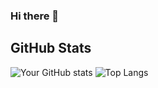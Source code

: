 ### Hi there 👋

<!--
**faraji-fuji/faraji-fuji** is a ✨ _special_ ✨ repository because its `README.md` (this file) appears on your GitHub profile.

Here are some ideas to get you started:

- 🔭 I’m currently working on ...
- 🌱 I’m currently learning ...
- 👯 I’m looking to collaborate on ...
- 🤔 I’m looking for help with ...
- 💬 Ask me about ...
- 📫 How to reach me: ...
- 😄 Pronouns: ...
- ⚡ Fun fact: ...
-->

## GitHub Stats

![Your GitHub stats](https://git-stats-vercel-three.vercel.app/api?username=faraji-fuji&show_icons=true&show_icons=true&theme=transparent) ![Top Langs](https://github-readme-stats.vercel.app/api/top-langs/?username=faraji-fuji&langs_count=5&show_icons=true&theme=transparent)




